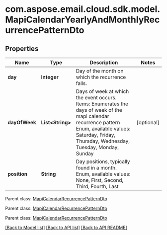 
# com.aspose.email.cloud.sdk.model.MapiCalendarYearlyAndMonthlyRecurrencePatternDto

## Properties
Name | Type | Description | Notes
------------ | ------------- | ------------- | -------------
**day** | **Integer** | Day of the month on which the recurrence falls.              | 
**dayOfWeek** | **List&lt;String&gt;** | Days of week at which the event occurs.              Items: Enumerates the days of week of the mapi calendar recurrence pattern Enum, available values: Saturday, Friday, Thursday, Wednesday, Tuesday, Monday, Sunday |  [optional]
**position** | **String** | Day positions, typically found in a month. Enum, available values: None, First, Second, Third, Fourth, Last | 

 Parent class: [MapiCalendarRecurrencePatternDto](MapiCalendarRecurrencePatternDto.md)
    
    

 Parent class: [MapiCalendarRecurrencePatternDto](MapiCalendarRecurrencePatternDto.md)
    
    

 Parent class: [MapiCalendarRecurrencePatternDto](MapiCalendarRecurrencePatternDto.md)
    
    


[[Back to Model list]](README.md#documentation-for-models) [[Back to API list]](README.md#documentation-for-api-endpoints) [[Back to API README]](README.md)

